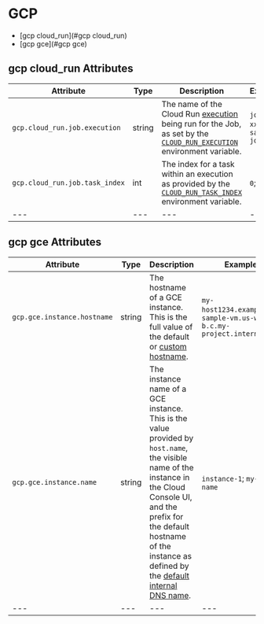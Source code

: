 
<!--- Hugo front matter used to generate the website version of this page:
--->

# GCP

- [gcp cloud_run](#gcp cloud_run)
- [gcp gce](#gcp gce)


## gcp cloud_run Attributes

| Attribute  | Type | Description  | Examples  | Stability |
|---|---|---|---|---|
| `gcp.cloud_run.job.execution` | string | The name of the Cloud Run [execution](https://cloud.google.com/run/docs/managing/job-executions) being run for the Job, as set by the [`CLOUD_RUN_EXECUTION`](https://cloud.google.com/run/docs/container-contract#jobs-env-vars) environment variable.  | `job-name-xxxx`; `sample-job-mdw84` | ![Experimental](https://img.shields.io/badge/-experimental-blue) |
| `gcp.cloud_run.job.task_index` | int | The index for a task within an execution as provided by the [`CLOUD_RUN_TASK_INDEX`](https://cloud.google.com/run/docs/container-contract#jobs-env-vars) environment variable.  | `0`; `1` | ![Experimental](https://img.shields.io/badge/-experimental-blue) |
|---|---|---|---|---|



## gcp gce Attributes

| Attribute  | Type | Description  | Examples  | Stability |
|---|---|---|---|---|
| `gcp.gce.instance.hostname` | string | The hostname of a GCE instance. This is the full value of the default or [custom hostname](https://cloud.google.com/compute/docs/instances/custom-hostname-vm).  | `my-host1234.example.com`; `sample-vm.us-west1-b.c.my-project.internal` | ![Experimental](https://img.shields.io/badge/-experimental-blue) |
| `gcp.gce.instance.name` | string | The instance name of a GCE instance. This is the value provided by `host.name`, the visible name of the instance in the Cloud Console UI, and the prefix for the default hostname of the instance as defined by the [default internal DNS name](https://cloud.google.com/compute/docs/internal-dns#instance-fully-qualified-domain-names).  | `instance-1`; `my-vm-name` | ![Experimental](https://img.shields.io/badge/-experimental-blue) |
|---|---|---|---|---|


